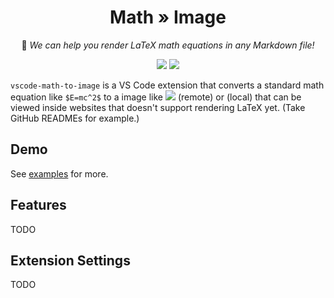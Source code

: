 <div align="center">

<h1>Math » Image</h1>

📐 <em>We can help you render LaTeX math equations in any Markdown file! </em>

![](https://img.shields.io/badge/VS%20Marketplace-demo%20badge-0066b8?logo=visual-studio)
![](https://img.shields.io/badge/GitHub-demo%20badge-black?logo=github)

</div>

`vscode-math-to-image` is a VS Code extension that converts a standard math equation like `$E=mc^2$` to a image like <img src="https://render.githubusercontent.com/render/math?math=E%3Dmc%5E2"> (remote) or (local) that can be viewed inside websites that doesn't support rendering LaTeX yet. (Take GitHub READMEs for example.)

## Demo

See [examples](examples/example.md) for more.

## Features

TODO

## Extension Settings

TODO

<!-- This extension contributes the following settings:

* `myExtension.enable`: enable/disable this extension
* `myExtension.thing`: set to `blah` to do something -->
